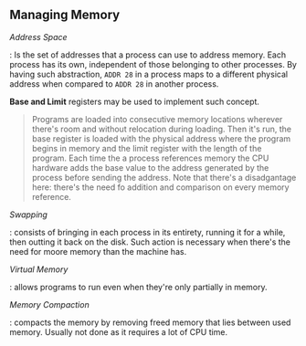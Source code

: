 ## Managing Memory

*Address Space*

:   Is the set of addresses that a process can use to address memory. Each process has its own, independent of those belonging to other processes. By having such abstraction, `ADDR 28` in a process maps to a different physical address when compared to `ADDR 28` in another process.


**Base and Limit** registers may be used to implement such concept. 

> Programs are loaded into consecutive memory locations wherever there's room and without relocation during loading. Then it's run, the base register is loaded with the physical address where the program begins in memory and the limit register with the length of the program. Each time the a process references memory the CPU hardware adds the base value to the address generated by the process before sending the address. Note that there's a disadgantage here: there's the need fo addition and comparison on every memory reference.

*Swapping*

:   consists of bringing in each process in its entirety, running it for a while, then outting it back on the disk. Such action is necessary when there's the need for moore memory than the machine has.

*Virtual Memory*

:   allows programs to run even when they're only partially in memory.

*Memory Compaction*

:   compacts the memory by removing freed memory that lies between used memory. Usually not done as it requires a lot of CPU time.
